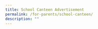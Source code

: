 ```yaml
---
title: School Canteen Advertisement
permalink: /for-parents/school-canteen/
description: ""
---
```

